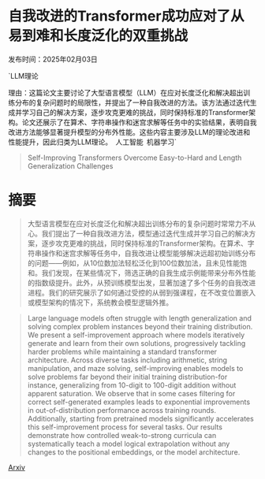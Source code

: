 # 自我改进的Transformer成功应对了从易到难和长度泛化的双重挑战

发布时间：2025年02月03日

`LLM理论

理由：这篇论文主要讨论了大型语言模型（LLM）在应对长度泛化和解决超出训练分布的复杂问题时的局限性，并提出了一种自我改进的方法。该方法通过迭代生成并学习自己的解决方案，逐步攻克更难的挑战，同时保持标准的Transformer架构。论文还展示了在算术、字符串操作和迷宫求解等任务中的实验结果，表明自我改进方法能够显著提升模型的分布外性能。这些内容主要涉及LLM的理论改进和性能提升，因此归类为LLM理论。` `人工智能` `机器学习`

> Self-Improving Transformers Overcome Easy-to-Hard and Length Generalization Challenges

# 摘要

> 大型语言模型在应对长度泛化和解决超出训练分布的复杂问题时常常力不从心。我们提出了一种自我改进方法，模型通过迭代生成并学习自己的解决方案，逐步攻克更难的挑战，同时保持标准的Transformer架构。在算术、字符串操作和迷宫求解等任务中，自我改进让模型能够解决远超初始训练分布的问题——例如，从10位数加法轻松泛化到100位数加法，且未见性能饱和。我们发现，在某些情况下，筛选正确的自我生成示例能带来分布外性能的指数级提升。此外，从预训练模型出发，显著加速了多个任务的自我改进进程。我们的研究展示了如何通过受控的从弱到强课程，在不改变位置嵌入或模型架构的情况下，系统教会模型逻辑外推。

> Large language models often struggle with length generalization and solving complex problem instances beyond their training distribution. We present a self-improvement approach where models iteratively generate and learn from their own solutions, progressively tackling harder problems while maintaining a standard transformer architecture. Across diverse tasks including arithmetic, string manipulation, and maze solving, self-improving enables models to solve problems far beyond their initial training distribution-for instance, generalizing from 10-digit to 100-digit addition without apparent saturation. We observe that in some cases filtering for correct self-generated examples leads to exponential improvements in out-of-distribution performance across training rounds. Additionally, starting from pretrained models significantly accelerates this self-improvement process for several tasks. Our results demonstrate how controlled weak-to-strong curricula can systematically teach a model logical extrapolation without any changes to the positional embeddings, or the model architecture.

[Arxiv](https://arxiv.org/abs/2502.01612)